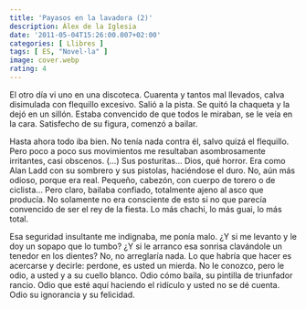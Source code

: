 ```yaml
---
title: 'Payasos en la lavadora (2)'
description: Álex de la Iglesia
date: '2011-05-04T15:26:00.007+02:00'
categories: [ Llibres ]
tags: [ ES, "Novel·la" ]
image: cover.webp
rating: 4
---
```


El otro día vi uno en una discoteca. Cuarenta y tantos mal llevados, calva disimulada con flequillo excesivo. Salió a la pista. Se quitó la chaqueta y la dejó en un sillón. Estaba convencido de que todos le miraban, se le veía en la cara. Satisfecho de su figura, comenzó a bailar.

Hasta ahora todo iba bien. No tenía nada contra él, salvo quizá el flequillo. Pero poco a poco sus movimientos me resultaban asombrosamente irritantes, casi obscenos. (...) Sus posturitas... Dios, qué horror. Era como Alan Ladd con su sombrero y sus pistolas, haciéndose el duro. No, aún más odioso, porque era real. Pequeño, cabezón, con cuerpo de torero o de ciclista... Pero claro, bailaba confiado, totalmente ajeno al asco que producía. No solamente no era consciente de esto si no que parecía convencido de ser el rey de la fiesta. Lo más chachi, lo más guai, lo más total.

Esa seguridad insultante me indignaba, me ponía malo. ¿Y si me levanto y le doy un sopapo que lo tumbo? ¿Y si le arranco esa sonrisa clavándole un tenedor en los dientes? No, no arreglaría nada. Lo que habría que hacer es acercarse y decirle: perdone, es usted un mierda. No le conozco, pero le odio, a usted y a su cuello blanco. Odio cómo baila, su pintilla de triunfador rancio. Odio que esté aquí haciendo el ridículo y usted no se dé cuenta. Odio su ignorancia y su felicidad.
